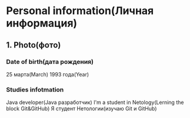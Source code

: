 # Personal information(Личная информация)

## 1. Photo(фото)



### Date of birth(дата рождения)
25 марта(March) 1993 года(Year)
### Studies infotmation
Java developer(Java разработчик)
I'm a student in Netology(Lerning the block Git&GitHub)
Я студент Нетологии(изучаю Git и GitHub)